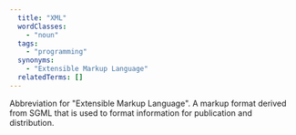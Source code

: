 ```yaml
---
  title: "XML"
  wordClasses:
    - "noun"
  tags:
    - "programming"
  synonyms:
    - "Extensible Markup Language"
  relatedTerms: []
---
```

Abbreviation for "Extensible Markup Language". A markup format derived from SGML that is used to format information for publication and distribution.
